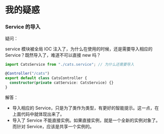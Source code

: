 # 我的疑惑

### Service 的导入

疑问：

service 模块被全局 IOC 注入了，为什么在使用的时候，还是需要导入相应的 Service？既然导入了，难道不可以直接 new 吗？

```ts
import CatsService from "./cats.service"; // 为什么还需要导入

@Controller("/cats")
export default class CatsController {
  constructor(private catService: CatsService) {}
}
```

解答：

- 导入相应的 Service，只是为了类作为类型，有更好的智能提示。这一点，在上面代码中就体现出来了。
- 导入了 Service 不能直接实例。如果直接实例，就是一个全新的实例对象了。而针对 Service，应该是共享一个实例的。
